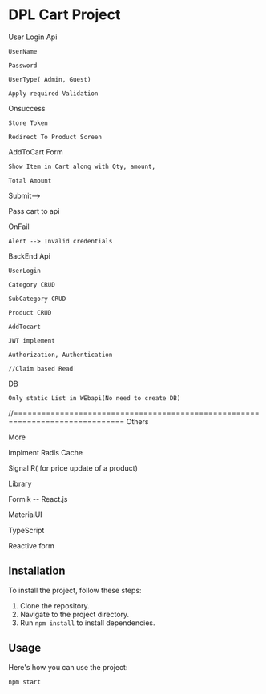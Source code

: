 # DPL Cart Project
User Login Api

	UserName

	Password

	UserType( Admin, Guest)

	Apply required Validation
 
Onsuccess

	Store Token

	Redirect To Product Screen
 

AddToCart Form

	Show Item in Cart along with Qty, amount,

	Total Amount
 
 
Submit--> 

Pass cart to api

OnFail

	Alert --> Invalid credentials
	
	
 
BackEnd Api

	UserLogin

	Category CRUD

	SubCategory CRUD

	Product CRUD

	AddTocart

	JWT implement

	Authorization, Authentication

	//Claim based Read
 
DB

	Only static List in WEbapi(No need to create DB)

//==============================================================================	Others
 
 
More

Implment Radis Cache

Signal R( for price update of a product)
 
Library
 
Formik -- React.js

MaterialUI

TypeScript

Reactive form
 
## Installation

To install the project, follow these steps:

1. Clone the repository.
2. Navigate to the project directory.
3. Run `npm install` to install dependencies.

## Usage

Here's how you can use the project:

```bash
npm start
